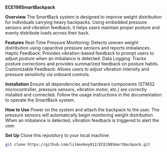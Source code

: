 **ECE198SmartBackpack**

**Overview**
The SmartBack system is designed to improve weight distribution for individuals carrying heavy backpacks. Using embedded pressure sensors and vibration feedback, it helps users maintain proper posture and evenly distribute loads across their back.

**Features**
Real-Time Pressure Monitoring: Detects uneven weight distribution using capacitive pressure sensors and reports imbalances.
Haptic Feedback: Provides vibration-based feedback to prompt users to adjust posture when an imbalance is detected.
Data Logging: Tracks posture corrections and provides summarized feedback on posture habits.
Customizable Feedback: Allows users to adjust vibration intensity and pressure sensitivity via onboard controls.

**Installation**
Ensure all dependencies and hardware components (STM32 microcontroller, pressure sensors, vibration motor, etc.) are correctly installed and connected.
Follow the usage instructions in the documentation to operate the SmartBack system.

**How to Use**
Power on the system and attach the backpack to the user.
The pressure sensors will automatically begin monitoring weight distribution.
When an imbalance is detected, vibration feedback is triggered to alert the user.


**Set Up**
Clone this repository to your local machine:
```bash
git clone https://github.com/lilmonkey912/ECE198SmartBackpack.git 
